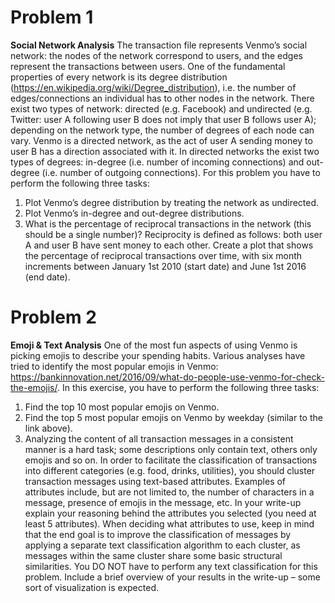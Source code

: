 
# Problem 1 
**Social Network Analysis**
The transaction file represents Venmo’s social network: the nodes of the network correspond to users,
and the edges represent the transactions between users. One of the fundamental properties of every
network is its degree distribution (https://en.wikipedia.org/wiki/Degree_distribution), i.e. the number of
edges/connections an individual has to other nodes in the network. There exist two types of network:
directed (e.g. Facebook) and undirected (e.g. Twitter: user A following user B does not imply that user B
follows user A); depending on the network type, the number of degrees of each node can vary. Venmo is
a directed network, as the act of user A sending money to user B has a direction associated with it. In
directed networks the exist two types of degrees: in-degree (i.e. number of incoming connections) and
out-degree (i.e. number of outgoing connections).
For this problem you have to perform the following three tasks:
1. Plot Venmo’s degree distribution by treating the network as undirected.
2. Plot Venmo’s in-degree and out-degree distributions.
3. What is the percentage of reciprocal transactions in the network (this should be a single
number)? Reciprocity is defined as follows: both user A and user B have sent money to each
other. Create a plot that shows the percentage of reciprocal transactions over time, with six
month increments between January 1st 2010 (start date) and June 1st 2016 (end date).

# Problem 2
**Emoji & Text Analysis**
One of the most fun aspects of using Venmo is picking emojis to describe your spending habits. Various
analyses have tried to identify the most popular emojis in Venmo:
https://bankinnovation.net/2016/09/what-do-people-use-venmo-for-check-the-emojis/.
In this exercise, you have to perform the following three tasks:
1. Find the top 10 most popular emojis on Venmo.
2. Find the top 5 most popular emojis on Venmo by weekday (similar to the link above).
3. Analyzing the content of all transaction messages in a consistent manner is a hard task; some
descriptions only contain text, others only emojis and so on. In order to facilitate the
classification of transactions into different categories (e.g. food, drinks, utilities), you should
cluster transaction messages using text-based attributes. Examples of attributes include, but are
not limited to, the number of characters in a message, presence of emojis in the message, etc. In
your write-up explain your reasoning behind the attributes you selected (you need at least 5
attributes). When deciding what attributes to use, keep in mind that the end goal is to improve
the classification of messages by applying a separate text classification algorithm to each cluster,
as messages within the same cluster share some basic structural similarities. You DO NOT have
to perform any text classification for this problem. Include a brief overview of your results in the
write-up – some sort of visualization is expected.
